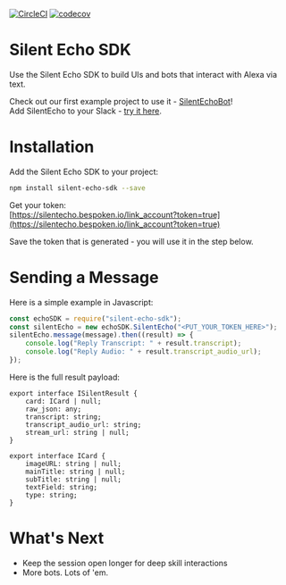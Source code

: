 [![CircleCI](https://circleci.com/gh/bespoken/silent-echo-sdk.svg?style=svg)](https://circleci.com/gh/bespoken/silent-echo-sdk)
[![codecov](https://codecov.io/gh/bespoken/silent-echo-sdk/branch/master/graph/badge.svg)](https://codecov.io/gh/bespoken/silent-echo-sdk)

# Silent Echo SDK
Use the Silent Echo SDK to build UIs and bots that interact with Alexa via text.

Check out our first example project to use it - [SilentEchoBot](https://github.com/bespoken/silent-echo-bot)!  
Add SilentEcho to your Slack - [try it here](https://silentechobot.bespoken.io/slack_auth).

# Installation
Add the Silent Echo SDK to your project:  
```bash
npm install silent-echo-sdk --save
```
Get your token:  
[https://silentecho.bespoken.io/link_account?token=true](https://silentecho.bespoken.io/link_account?token=true)

Save the token that is generated - you will use it in the step below.

# Sending a Message
Here is a simple example in Javascript:
```javascript
const echoSDK = require("silent-echo-sdk");
const silentEcho = new echoSDK.SilentEcho("<PUT_YOUR_TOKEN_HERE>");
silentEcho.message(message).then((result) => {
    console.log("Reply Transcript: " + result.transcript);
    console.log("Reply Audio: " + result.transcript_audio_url);
});
```

Here is the full result payload:
```
export interface ISilentResult {
    card: ICard | null;
    raw_json: any;
    transcript: string;
    transcript_audio_url: string;
    stream_url: string | null;
}

export interface ICard {
    imageURL: string | null;
    mainTitle: string | null;
    subTitle: string | null;
    textField: string;
    type: string;
}
```

# What's Next
* Keep the session open longer for deep skill interactions
* More bots. Lots of 'em.
